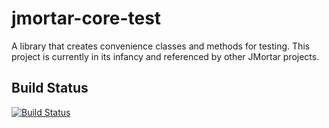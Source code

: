 # jmortar-core-test
A library that creates convenience classes and methods for testing. This project is currently in its infancy and referenced by other JMortar projects.

## Build Status

[![Build Status](https://travis-ci.org/logitopia/jmortar-core-test.svg?branch=master)](https://travis-ci.org/logitopia/jmortar-core-test)
